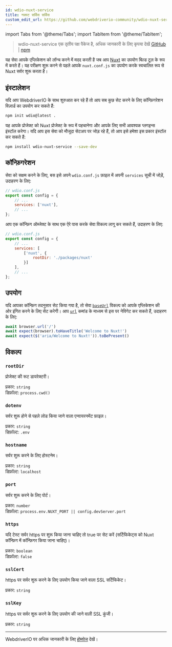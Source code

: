 ```yaml
---
id: wdio-nuxt-service
title: नक्स्ट सर्विस सर्विस
custom_edit_url: https://github.com/webdriverio-community/wdio-nuxt-service/edit/main/README.md
---
```


import Tabs from '@theme/Tabs';
import TabItem from '@theme/TabItem';

> wdio-nuxt-service एक तृतीय पक्ष पैकेज है, अधिक जानकारी के लिए कृपया देखें [GitHub](https://github.com/webdriverio-community/wdio-nuxt-service) | [npm](https://www.npmjs.com/package/wdio-nuxt-service)

यह सेवा आपके एप्लिकेशन को लॉन्च करने में मदद करती है जब आप [Nuxt](https://nuxt.com/) का उपयोग बिल्ड टूल के रूप में करते हैं। यह परीक्षण शुरू करने से पहले आपके `nuxt.conf.js` का उपयोग करके स्वचालित रूप से Nuxt सर्वर शुरू करता है।

## इंस्टालेशन

यदि आप WebdriverIO के साथ शुरुआत कर रहे हैं तो आप सब कुछ सेट करने के लिए कॉन्फ़िगरेशन विज़ार्ड का उपयोग कर सकते हैं:

```sh
npm init wdio@latest .
```

यह आपके प्रोजेक्ट को Nuxt प्रोजेक्ट के रूप में पहचानेगा और आपके लिए सभी आवश्यक प्लगइन्स इंस्टॉल करेगा। यदि आप इस सेवा को मौजूदा सेटअप पर जोड़ रहे हैं, तो आप इसे हमेशा इस प्रकार इंस्टॉल कर सकते हैं:

```bash
npm install wdio-nuxt-service --save-dev
```

## कॉन्फ़िगरेशन

सेवा को सक्षम करने के लिए, बस इसे अपने `wdio.conf.js` फ़ाइल में अपनी `services` सूची में जोड़ें, उदाहरण के लिए:

```js
// wdio.conf.js
export const config = {
    // ...
    services: ['nuxt'],
    // ...
};
```

आप एक कॉन्फ़िग ऑब्जेक्ट के साथ एक ऐरे पास करके सेवा विकल्प लागू कर सकते हैं, उदाहरण के लिए:

```js
// wdio.conf.js
export const config = {
    // ...
    services: [
        ['nuxt', {
            rootDir: './packages/nuxt'
        }]
    ],
    // ...
};
```

## उपयोग

यदि आपका कॉन्फ़िग तदनुसार सेट किया गया है, तो सेवा [`baseUrl`](https://webdriver.io/docs/configuration#baseurl) विकल्प को आपके एप्लिकेशन की ओर इंगित करने के लिए सेट करेगी। आप [`url`](https://webdriver.io/docs/api/browser/url) कमांड के माध्यम से इस पर नेविगेट कर सकते हैं, उदाहरण के लिए:

```ts
await browser.url('/')
await expect(browser).toHaveTitle('Welcome to Nuxt!')
await expect($('aria/Welcome to Nuxt!')).toBePresent()
```

## विकल्प

### `rootDir`

प्रोजेक्ट की रूट डायरेक्टरी।

प्रकार: `string`<br />
डिफ़ॉल्ट: `process.cwd()`

### `dotenv`

सर्वर शुरू होने से पहले लोड किया जाने वाला एन्वायरनमेंट फ़ाइल।

प्रकार: `string`<br />
डिफ़ॉल्ट: `.env`

### `hostname`

सर्वर शुरू करने के लिए होस्टनेम।

प्रकार: `string`<br />
डिफ़ॉल्ट: `localhost`

### `port`

सर्वर शुरू करने के लिए पोर्ट।

प्रकार: `number`<br />
डिफ़ॉल्ट: `process.env.NUXT_PORT || config.devServer.port`

### `https`

यदि टेस्ट सर्वर https पर शुरू किया जाना चाहिए तो true पर सेट करें (सर्टिफिकेट्स को Nuxt कॉन्फ़िग में कॉन्फ़िगर किया जाना चाहिए)।

प्रकार: `boolean`<br />
डिफ़ॉल्ट: `false`

### `sslCert`

https पर सर्वर शुरू करने के लिए उपयोग किया जाने वाला SSL सर्टिफिकेट।

प्रकार: `string`

### `sslKey`

https पर सर्वर शुरू करने के लिए उपयोग की जाने वाली SSL कुंजी।

प्रकार: `string`

----

WebdriverIO पर अधिक जानकारी के लिए [होमपेज](https://webdriver.io) देखें।